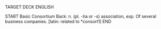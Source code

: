 TARGET DECK
ENGLISH

START
Basic
Consortium
Back: n. (pl. -tia or -s) association, esp. Of several business companies. [latin: related to *consort1]
END
